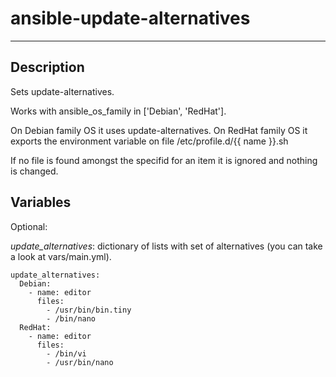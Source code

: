 # ansible-update-alternatives
* * *

## Description

Sets update-alternatives.

Works with ansible_os_family in ['Debian', 'RedHat'].

On Debian family OS it uses update-alternatives. On RedHat family OS it exports the environment variable on file /etc/profile.d/{{ name }}.sh

If no file is found amongst the specifid for an item it is ignored and nothing is changed.

## Variables

Optional:

_update_alternatives_: dictionary of lists with set of alternatives (you can take a look at vars/main.yml).
```
update_alternatives:
  Debian:
    - name: editor
	  files:
	    - /usr/bin/bin.tiny
	    - /bin/nano
  RedHat:
    - name: editor
	  files:
	    - /bin/vi
		- /usr/bin/nano
```
